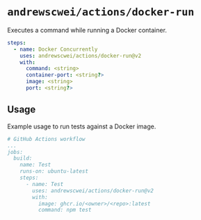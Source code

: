 # `andrewscwei/actions/docker-run`

Executes a command while running a Docker container.

```yml
steps:
  - name: Docker Concurrently
    uses: andrewscwei/actions/docker-run@v2
    with:
      command: <string>
      container-port: <string?>
      image: <string>
      port: <string?>
```

## Usage

Example usage to run tests against a Docker image.
```yml
# GitHub Actions workflow
...
jobs:
  build:
    name: Test
    runs-on: ubuntu-latest
    steps:
      - name: Test
        uses: andrewscwei/actions/docker-run@v2
        with:
          image: ghcr.io/<owner>/<repo>:latest
          command: npm test
```
